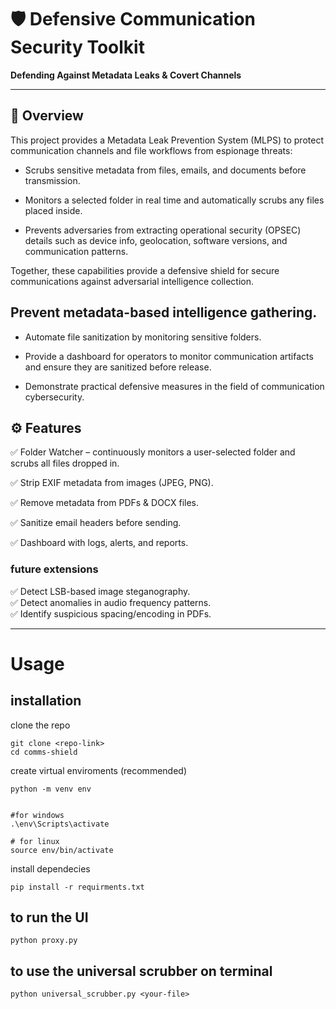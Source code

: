 # 🛡️ Defensive Communication Security Toolkit  
**Defending Against Metadata Leaks & Covert Channels**

---

## 📖 Overview

This project provides a Metadata Leak Prevention System (MLPS) to protect communication channels and file workflows from espionage threats:

- Scrubs sensitive metadata from files, emails, and documents before transmission.

- Monitors a selected folder in real time and automatically scrubs any files placed inside.

- Prevents adversaries from extracting operational security (OPSEC) details such as device info, geolocation, software versions, and communication patterns.

Together, these capabilities provide a defensive shield for secure communications against adversarial intelligence collection.



## Prevent metadata-based intelligence gathering.

- Automate file sanitization by monitoring sensitive folders.

- Provide a dashboard for operators to monitor communication artifacts and ensure they are sanitized before release.

- Demonstrate practical defensive measures in the field of communication cybersecurity.

## ⚙️ Features

✅ Folder Watcher – continuously monitors a user-selected folder and scrubs all files dropped in.

✅ Strip EXIF metadata from images (JPEG, PNG).

✅ Remove metadata from PDFs & DOCX files.

✅ Sanitize email headers before sending.

✅ Dashboard with logs, alerts, and reports.

### future extensions
✅ Detect LSB-based image steganography.  
✅ Detect anomalies in audio frequency patterns.  
✅ Identify suspicious spacing/encoding in PDFs.  

---
# Usage 

## installation 

clone the repo
```
git clone <repo-link>
cd comms-shield
```
create virtual enviroments (recommended)

```
python -m venv env


#for windows
.\env\Scripts\activate

# for linux
source env/bin/activate 
```


install dependecies 

```
pip install -r requirments.txt
```

## to run the UI 

```
python proxy.py
```

## to use the universal scrubber on terminal 

```
python universal_scrubber.py <your-file>
```

